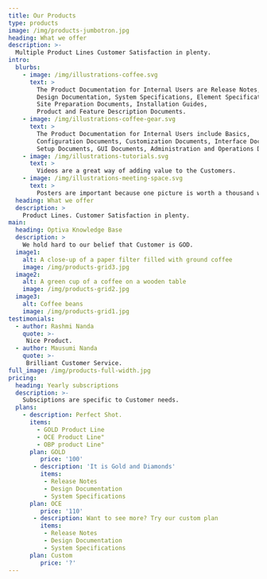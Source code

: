```yaml
---
title: Our Products
type: products
image: /img/products-jumbotron.jpg
heading: What we offer
description: >-
  Multiple Product Lines Customer Satisfaction in plenty.
intro:
  blurbs:
    - image: /img/illustrations-coffee.svg
      text: >
        The Product Documentation for Internal Users are Release Notes, 
        Design Documentation, System Specifications, Element Specifications, 
        Site Preparation Documents, Installation Guides, 
        Product and Feature Description Documents.
    - image: /img/illustrations-coffee-gear.svg
      text: >
        The Product Documentation for Internal Users include Basics, 
        Configuration Documents, Customization Documents, Interface Documents, 
        Setup Documents, GUI Documents, Administration and Operations Documentation.
    - image: /img/illustrations-tutorials.svg
      text: >
        Videos are a great way of adding value to the Customers.
    - image: /img/illustrations-meeting-space.svg
      text: >
        Posters are important because one picture is worth a thousand words.
  heading: What we offer
  description: >
    Product Lines. Customer Satisfaction in plenty.
main:
  heading: Optiva Knowledge Base
  description: >
    We hold hard to our belief that Customer is GOD.
  image1:
    alt: A close-up of a paper filter filled with ground coffee
    image: /img/products-grid3.jpg
  image2:
    alt: A green cup of a coffee on a wooden table
    image: /img/products-grid2.jpg
  image3:
    alt: Coffee beans
    image: /img/products-grid1.jpg
testimonials:
  - author: Rashmi Nanda
    quote: >- 
     Nice Product.  
  - author: Mausumi Nanda
    quote: >- 
     Brilliant Customer Service.    
full_image: /img/products-full-width.jpg
pricing:
  heading: Yearly subscriptions
  description: >- 
    Subsciptions are specific to Customer needs. 
  plans:
    - description: Perfect Shot.
      items:
        - GOLD Product Line
        - OCE Product Line"
        - OBP product Line"    
      plan: GOLD
         price: '100'
       - description: 'It is Gold and Diamonds'
         items:
          - Release Notes
          - Design Documentation
          - System Specifications
      plan: OCE
         price: '110'
       - description: Want to see more? Try our custom plan
         items:
          - Release Notes
          - Design Documentation
          - System Specifications
      plan: Custom
         price: '?'
---
```





